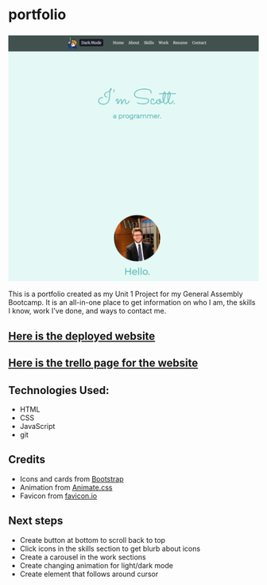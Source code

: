 # portfolio

![alt text](./assets/images/portfolio-landing.png)

This is a portfolio created as my Unit 1 Project for my General Assembly Bootcamp. It is an all-in-one place to get information on who I am, the skills I know, work I've done, and ways to contact me. 

## [Here is the deployed website](https://ssemlitz-portfolio.netlify.app/)

## [Here is the trello page for the website](https://trello.com/b/YSISkbaP/scott-semlitz-portfolio)

## Technologies Used: 
- HTML
- CSS
- JavaScript
- git

## Credits
- Icons and cards from [Bootstrap](https://getbootstrap.com/)
- Animation from [Animate.css](https://animate.style/)
- Favicon from [favicon.io](https://favicon.io/)

## Next steps 
- Create button at bottom to scroll back to top
- Click icons in the skills section to get blurb about icons
- Create a carousel in the work sections
- Create changing animation for light/dark mode
- Create element that follows around cursor

